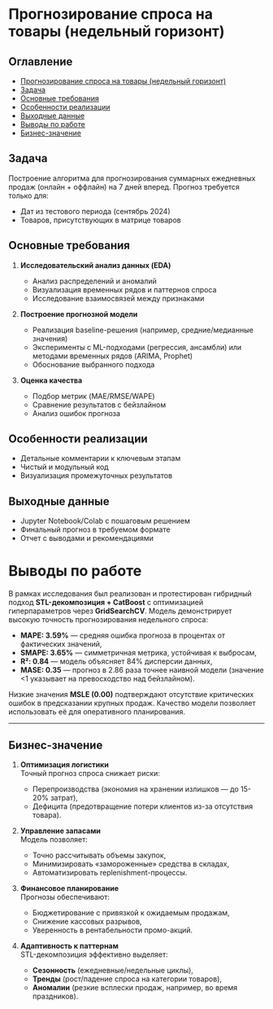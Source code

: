 # Прогнозирование спроса на товары (недельный горизонт)

## Оглавление
- [Прогнозирование спроса на товары (недельный горизонт)](#прогнозирование-спроса-на-товары-недельный-горизонт)
- [Задача](#задача)
- [Основные требования](#основные-требования)
- [Особенности реализации](#особенности-реализации)
- [Выходные данные](#выходные-данные)
- [Выводы по работе](#выводы-по-работе)
- [Бизнес-значение](#бизнес-значение)


## Задача
Построение алгоритма для прогнозирования суммарных ежедневных продаж (онлайн + оффлайн) на 7 дней вперед. Прогноз требуется только для:
- Дат из тестового периода (сентябрь 2024)
- Товаров, присутствующих в матрице товаров

## Основные требования
1. **Исследовательский анализ данных (EDA)**
   - Анализ распределений и аномалий
   - Визуализация временных рядов и паттернов спроса
   - Исследование взаимосвязей между признаками

2. **Построение прогнозной модели**
   - Реализация baseline-решения (например, средние/медианные значения)
   - Эксперименты с ML-подходами (регрессия, ансамбли) или методами временных рядов (ARIMA, Prophet)
   - Обоснование выбранного подхода

3. **Оценка качества**
   - Подбор метрик (MAE/RMSE/WAPE)
   - Сравнение результатов с бейзлайном
   - Анализ ошибок прогноза

## Особенности реализации
- Детальные комментарии к ключевым этапам
- Чистый и модульный код
- Визуализация промежуточных результатов

## Выходные данные
- Jupyter Notebook/Colab с пошаговым решением
- Финальный прогноз в требуемом формате
- Отчет с выводами и рекомендациями

# Выводы по работе  
В рамках исследования был реализован и протестирован гибридный подход **STL-декомпозиция + CatBoost** с оптимизацией гиперпараметров через **GridSearchCV**. Модель демонстрирует высокую точность прогнозирования недельного спроса:  
- **MAPE: 3.59%** — средняя ошибка прогноза в процентах от фактических значений,  
- **SMAPE: 3.65%** — симметричная метрика, устойчивая к выбросам,  
- **R²: 0.84** — модель объясняет 84% дисперсии данных,  
- **MASE: 0.35** — прогноз в 2.86 раза точнее наивной модели (значение <1 указывает на превосходство над бейзлайном).  

Низкие значения **MSLE (0.00)** подтверждают отсутствие критических ошибок в предсказании крупных продаж. Качество модели позволяет использовать её для оперативного планирования.  

---

## Бизнес-значение  
1. **Оптимизация логистики**  
   Точный прогноз спроса снижает риски:  
   - Перепроизводства (экономия на хранении излишков — до 15-20% затрат),  
   - Дефицита (предотвращение потери клиентов из-за отсутствия товара).  

2. **Управление запасами**  
   Модель позволяет:  
   - Точно рассчитывать объемы закупок,  
   - Минимизировать «замороженные» средства в складах,  
   - Автоматизировать replenishment-процессы.  

3. **Финансовое планирование**  
   Прогнозы обеспечивают:  
   - Бюджетирование с привязкой к ожидаемым продажам,  
   - Снижение кассовых разрывов,  
   - Уверенность в рентабельности промо-акций.  

4. **Адаптивность к паттернам**  
   STL-декомпозиция эффективно выделяет:  
   - **Сезонность** (ежедневные/недельные циклы),  
   - **Тренды** (рост/падение спроса на категории товаров),  
   - **Аномалии** (резкие всплески продаж, например, во время праздников).  

